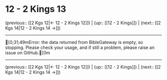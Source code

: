 # 12 - 2 Kings 13

(previous:: [[2 Kgs 12|← 12 - 2 Kings 12]]) | (up:: [[12 - 2 Kings]]) | (next:: [[2 Kgs 14|12 - 2 Kings 14 →]])

***
[0;31;49mError: the data returned from BibleGateway is empty, so stopping. Please check your usage, and if still a problem, please raise an issue on GitHub.[0m

***

(previous:: [[2 Kgs 12|← 12 - 2 Kings 12]]) | (up:: [[12 - 2 Kings]]) | (next:: [[2 Kgs 14|12 - 2 Kings 14 →]])
